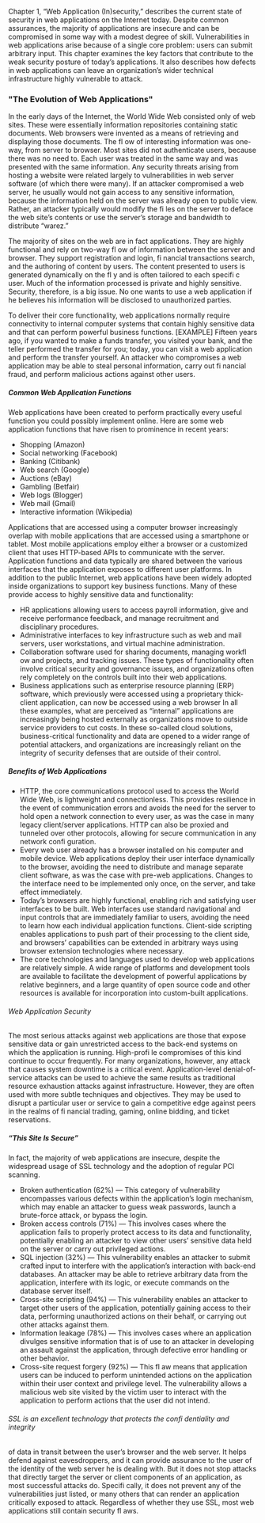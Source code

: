 
Chapter 1, “Web Application (In)security,” describes the current state of security
in web applications on the Internet today. Despite common assurances, the
majority of applications are insecure and can be compromised in some way with
a modest degree of skill. Vulnerabilities in web applications arise because of a
single core problem: users can submit arbitrary input. This chapter examines the
key factors that contribute to the weak security posture of today’s applications.
It also describes how defects in web applications can leave an organization’s
wider technical infrastructure highly vulnerable to attack.
 
### "The Evolution of Web Applications"
In the early days of the Internet, the World Wide Web consisted only of web
sites. These were essentially information repositories containing static documents.
Web browsers were invented as a means of retrieving and displaying
those documents. The fl ow of interesting information
was one-way, from server to browser. Most sites did not authenticate users,
because there was no need to. Each user was treated in the same way and was
presented with the same information. Any security threats arising from hosting
a website were related largely to vulnerabilities in web server software (of
which there were many). If an attacker compromised a web server, he usually
would not gain access to any sensitive information, because the information
held on the server was already open to public view. Rather, an attacker typically
would modify the fi les on the server to deface the web site’s contents or use the
server’s storage and bandwidth to distribute “warez.”

The majority of sites on the web are in fact applications. They
are highly functional and rely on two-way fl ow of information between the
server and browser. They support registration and login, fi nancial transactions search, and the authoring of content by users. The content presented to users
is generated dynamically on the fl y and is often tailored to each specifi c user.
Much of the information processed is private and highly sensitive. Security,
therefore, is a big issue. No one wants to use a web application if he believes
his information will be disclosed to unauthorized parties.

 To deliver their core functionality, web applications normally require
connectivity to internal computer systems that contain highly sensitive data and
that can perform powerful business functions.
[EXAMPLE]
Fifteen years ago, if you wanted
to make a funds transfer, you visited your bank, and the teller performed the
transfer for you; today, you can visit a web application and perform the transfer
yourself. An attacker who compromises a web application may be able to steal
personal information, carry out fi nancial fraud, and perform malicious actions
against other users.

##### Common Web Application Functions

Web applications have been created to perform practically every useful function
you could possibly implement online. Here are some web application functions
that have risen to prominence in recent years:
* Shopping (Amazon)
* Social networking (Facebook)
* Banking (Citibank)
* Web search (Google)
* Auctions (eBay)
* Gambling (Betfair)
* Web logs (Blogger)
* Web mail (Gmail)
* Interactive information (Wikipedia)

Applications that are accessed using a computer browser increasingly overlap
with mobile applications that are accessed using a smartphone or tablet. Most
mobile applications employ either a browser or a customized client that uses
HTTP-based APIs to communicate with the server. Application functions and
data typically are shared between the various interfaces that the application
exposes to different user platforms.
In addition to the public Internet, web applications have been widely adopted
inside organizations to support key business functions. Many of these provide
access to highly sensitive data and functionality:
+ HR applications allowing users to access payroll information, give and
receive performance feedback, and manage recruitment and disciplinary
procedures.
+ Administrative interfaces to key infrastructure such as web and mail
servers, user workstations, and virtual machine administration.
+ Collaboration software used for sharing documents, managing workfl
ow and projects, and tracking issues. These types of functionality often
involve critical security and governance issues, and organizations often
rely completely on the controls built into their web applications.
+ Business applications such as enterprise resource planning (ERP) software,
which previously were accessed using a proprietary thick-client application,
can now be accessed using a web browser
In all these examples, what are perceived as “internal” applications are increasingly
being hosted externally as organizations move to outside service providers
to cut costs. In these so-called cloud solutions, business-critical functionality
and data are opened to a wider range of potential attackers, and organizations
are increasingly reliant on the integrity of security defenses that are outside of their control.

##### Benefits of Web Applications
+ HTTP, the core communications protocol used to access the World Wide
Web, is lightweight and connectionless. This provides resilience in the
event of communication errors and avoids the need for the server to
hold open a network connection to every user, as was the case in many
legacy client/server applications. HTTP can also be proxied and tunneled
over other protocols, allowing for secure communication in any network
confi guration.
+ Every web user already has a browser installed on his computer and
mobile device. Web applications deploy their user interface dynamically
to the browser, avoiding the need to distribute and manage separate
client software, as was the case with pre-web applications. Changes to
the interface need to be implemented only once, on the server, and take
effect immediately.
+ Today’s browsers are highly functional, enabling rich and satisfying
user interfaces to be built. Web interfaces use standard navigational and
input controls that are immediately familiar to users, avoiding the need
to learn how each individual application functions. Client-side scripting
enables applications to push part of their processing to the client side, and
browsers’ capabilities can be extended in arbitrary ways using browser
extension technologies where necessary.
+ The core technologies and languages used to develop web applications are
relatively simple. A wide range of platforms and development tools are
available to facilitate the development of powerful applications by relative
beginners, and a large quantity of open source code and other resources
is available for incorporation into custom-built applications.

###### Web Application Security

The most serious attacks against web applications are those that expose
sensitive data or gain unrestricted access to the back-end systems on which
the application is running. High-profi le compromises of this kind continue
to occur frequently. For many organizations, however, any attack that causes
system downtime is a critical event. Application-level denial-of-service attacks
can be used to achieve the same results as traditional resource exhaustion
attacks against infrastructure. However, they are often used with more subtle
techniques and objectives. They may be used to disrupt a particular user or
service to gain a competitive edge against peers in the realms of fi nancial trading,
gaming, online bidding, and ticket reservations.

##### “This Site Is Secure”
In fact, the majority of web applications are insecure, despite the widespread
usage of SSL technology and the adoption of regular PCI scanning.
+ Broken authentication (62%) — This category of vulnerability encompasses
various defects within the application’s login mechanism, which
may enable an attacker to guess weak passwords, launch a brute-force
attack, or bypass the login.
+ Broken access controls (71%) — This involves cases where the application
fails to properly protect access to its data and functionality, potentially
enabling an attacker to view other users’ sensitive data held on the server
or carry out privileged actions.
+ SQL injection (32%) — This vulnerability enables an attacker to submit
crafted input to interfere with the application’s interaction with back-end
databases. An attacker may be able to retrieve arbitrary data from the
application, interfere with its logic, or execute commands on the database
server itself.
+ Cross-site scripting (94%) — This vulnerability enables an attacker to
target other users of the application, potentially gaining access to their
data, performing unauthorized actions on their behalf, or carrying out
other attacks against them.
+ Information leakage (78%) — This involves cases where an application
divulges sensitive information that is of use to an attacker in developing
an assault against the application, through defective error handling or
other behavior.
+ Cross-site request forgery (92%) — This fl aw means that application
users can be induced to perform unintended actions on the application
within their user context and privilege level. The vulnerability allows a
malicious web site visited by the victim user to interact with the application
to perform actions that the user did not intend.

###### SSL is an excellent technology that protects the confi dentiality and integrity
of data in transit between the user’s browser and the web server. It helps defend
against eavesdroppers, and it can provide assurance to the user of the identity of
the web server he is dealing with. But it does not stop attacks that directly target
the server or client components of an application, as most successful attacks do.
Specifi cally, it does not prevent any of the vulnerabilities just listed, or many
others that can render an application critically exposed to attack. Regardless of
whether they use SSL, most web applications still contain security fl aws.







